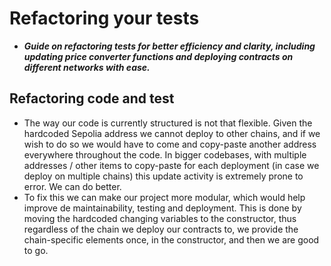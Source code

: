 # Refactoring your tests
- ***Guide on refactoring tests for better efficiency and clarity, including updating price converter functions and deploying contracts on different networks with ease.***

## Refactoring code and test
- The way our code is currently structured is not that flexible. Given the hardcoded Sepolia address we cannot deploy to other chains, and if we wish to do so we would have to come and copy-paste another address everywhere throughout the code. In bigger codebases, with multiple addresses / other items to copy-paste for each deployment (in case we deploy on multiple chains) this update activity is extremely prone to error. We can do better.
- To fix this we can make our project more modular, which would help improve de maintainability, testing and deployment. This is done by moving the hardcoded changing variables to the constructor, thus regardless of the chain we deploy our contracts to, we provide the chain-specific elements once, in the constructor, and then we are good to go.


